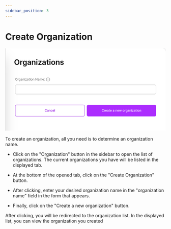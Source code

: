 ```yaml
---
sidebar_position: 3
---
```


# Create Organization

![Create Organization](./img/create-org.png)

To create an organization, all you need is to determine an organization name.

- Click on the "Organization" button in the sidebar to open the list of organizations. The current organizations you have will be listed in the displayed tab.

- At the bottom of the opened tab, click on the "Create Organization" button.

- After clicking, enter your desired organization name in the "organization name" field in the form that appears.

- Finally, click on the "Create a new organization" button.

After clicking, you will be redirected to the organization list. In the displayed list, you can view the organization you created

